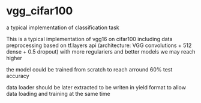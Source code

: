 # vgg_cifar100
a typical implementation of classification task

This is a typical implementation of vgg16 on cifar100 including data preprocessing based on tf.layers api
(architecture: VGG convolutions + 512 dense + 0.5 dropout)
with more regulariers and better models we may reach higher

the model could be trained from scratch to reach arround 60% test accuracy

data loader should be later extracted to be writen in yield format to allow data loading and training at the same time
